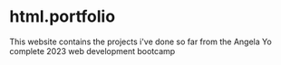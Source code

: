 # html.portfolio
This website contains the projects i've done so far from the Angela Yo complete 2023 web development bootcamp

